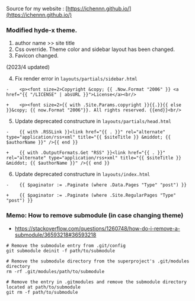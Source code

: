 Source for my website :  [https://ichennn.github.io/](https://ichennn.github.io/)


### Modified hyde-x theme.

1. author name >> site title
2. Css override. Theme color and sidebar layout has been changed.
3. Favicon changed.

(2023/4 updated)

4. Fix render error in `layouts/partials/sidebar.html`
```
-    <p><font size=2>Copyright &copy; {{ .Now.Format "2006" }} <a href="{{ "/LICENSE" | absURL }}">License</a><br/>

+    <p><font size=2>{{ with .Site.Params.copyright }}{{.}}{{ else }}&copy; {{ now.Format "2006"}}. All rights reserved. {{end}}<br/>
```
5. Update deprecated constructure in `layouts/partials/head.html`
```
-    {{ with .RSSLink }}<link href="{{ . }}" rel="alternate" type="application/rss+xml" title="{{ $siteTitle }} &middot; {{ $authorName }}" />{{ end }}

+    {{ with .OutputFormats.Get "RSS" }}<link href="{{ . }}" rel="alternate" type="application/rss+xml" title="{{ $siteTitle }} &middot; {{ $authorName }}" />{{ end }}
```
6. Update deprecated constructure in `layouts/index.html`
```
-    {{ $paginator := .Paginate (where .Data.Pages "Type" "post") }}

+    {{ $paginator := .Paginate (where .Site.RegularPages "Type" "post") }}
```


### Memo: How to remove submodule (in case changing theme)

* https://stackoverflow.com/questions/1260748/how-do-i-remove-a-submodule/36593218#36593218
```
# Remove the submodule entry from .git/config
git submodule deinit -f path/to/submodule

# Remove the submodule directory from the superproject's .git/modules directory
rm -rf .git/modules/path/to/submodule

# Remove the entry in .gitmodules and remove the submodule directory located at path/to/submodule
git rm -f path/to/submodule
```
